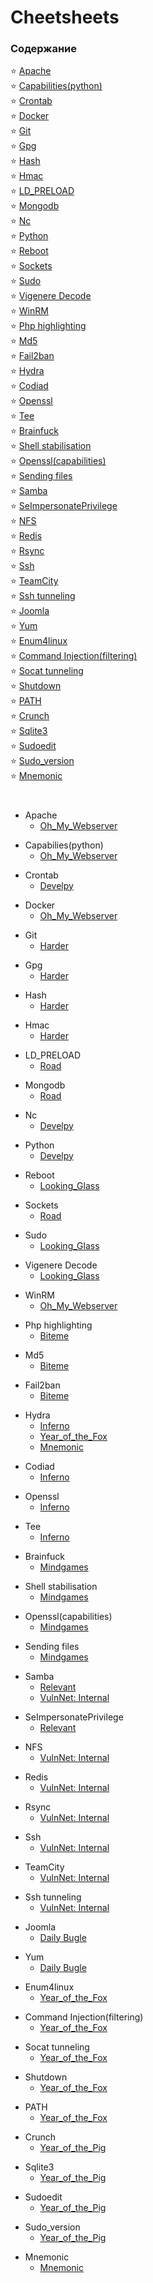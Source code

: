 # Cheetsheets

### Содержание
:star:  [Apache](#apache)  
:star:  [Capabilities(python)](#capabilities)  
:star:  [Crontab](#crontab)  
:star:  [Docker](#docker)  
:star:  [Git](#git)  
:star:  [Gpg](#gpg)  
:star:  [Hash](#hash)  
:star:  [Hmac](#hmac)  
:star:  [LD_PRELOAD](#ld_preload)  
:star:  [Mongodb](#mongodb)  
:star:  [Nc](#nc)  
:star:  [Python](#python)  
:star:  [Reboot](#reboot)  
:star:  [Sockets](#sockets)  
:star:  [Sudo](#sudo)  
:star:  [Vigenere Decode](#vigenere)  
:star:  [WinRM](#win_rm)  
:star:  [Php highlighting](#php)  
:star:  [Md5](#md5)  
:star:  [Fail2ban](#fail2ban)  
:star:  [Hydra](#hydra)  
:star:  [Codiad](#codiad)  
:star:  [Openssl](#openssl)  
:star:  [Tee](#tee)  
:star:  [Brainfuck](#brainfuck)  
:star:  [Shell stabilisation](#stable)  
:star:  [Openssl(capabilities)](#openssl_cap)  
:star:  [Sending files](#files_send)  
:star:  [Samba](#samba)  
:star:  [SeImpersonatePrivilege](#SeImpersonate)  
:star:  [NFS](#nfs)  
:star:  [Redis](#redis)  
:star:  [Rsync](#rsync)  
:star:  [Ssh](#ssh)  
:star:  [TeamCity](#teamcity)  
:star:  [Ssh tunneling](#tunneling)  
:star:  [Joomla](#joomla)  
:star:  [Yum](#yum)  
:star:  [Enum4linux](#enum4linux)  
:star:  [Command Injection(filtering)](#command_njection_filtering)  
:star:  [Socat tunneling](#socat_tunneling)  
:star:  [Shutdown](#shutdown)  
:star:  [PATH](#PATH)  
:star:  [Crunch](#crunch)  
:star:  [Sqlite3](#sqlite3)  
:star:  [Sudoedit](#sudoedit)  
:star:  [Sudo_version](#sudo_version)  
:star:  [Mnemonic](#mnemo)  

#

<a name="apache"></a>

* Apache
  * [Oh_My_Webserver](https://github.com/fobblified/Writeups/tree/main/Tryhackme/Oh_My_Webserver)

<a name="capabilities"></a>

* Capabilies(python)
  * [Oh_My_Webserver](https://github.com/fobblified/Writeups/tree/main/Tryhackme/Oh_My_Webserver)

<a name="crontab"></a>

* Crontab
  * [Develpy](https://github.com/fobblified/Writeups/tree/main/Tryhackme/Develpy)

<a name="docker"></a>

* Docker
  * [Oh_My_Webserver](https://github.com/fobblified/Writeups/tree/main/Tryhackme/Oh_My_Webserver)

<a name="git"></a>

* Git
  * [Harder](https://github.com/fobblified/Writeups/tree/main/Tryhackme/Harder)

<a name="gpg"></a>

* Gpg
  * [Harder](https://github.com/fobblified/Writeups/tree/main/Tryhackme/Harder)

<a name="hash"></a>

* Hash
  * [Harder](https://github.com/fobblified/Writeups/tree/main/Tryhackme/Harder)

<a name="hmac"></a>

* Hmac
  * [Harder](https://github.com/fobblified/Writeups/tree/main/Tryhackme/Harder)

<a name="ld_preload"></a>

* LD_PRELOAD
  * [Road](https://github.com/fobblified/Writeups/tree/main/Tryhackme/Road)

<a name="mongodb"></a>

* Mongodb
  * [Road](https://github.com/fobblified/Writeups/tree/main/Tryhackme/Road)

<a name="nc"></a>

* Nc
  * [Develpy](https://github.com/fobblified/Writeups/tree/main/Tryhackme/Develpy)

<a name="python"></a>

* Python
  * [Develpy](https://github.com/fobblified/Writeups/tree/main/Tryhackme/Develpy)

<a name="reboot"></a>

* Reboot
  * [Looking_Glass](https://github.com/fobblified/Writeups/blob/main/Tryhackme/Looking_Glass)

<a name="sockets"></a>

* Sockets
  * [Road](https://github.com/fobblified/Writeups/tree/main/Tryhackme/Road)

<a name="sudo"></a>

* Sudo
  * [Looking_Glass](https://github.com/fobblified/Writeups/blob/main/Tryhackme/Looking_Glass)

<a name="vigenere"></a>

* Vigenere Decode
  * [Looking_Glass](https://github.com/fobblified/Writeups/blob/main/Tryhackme/Looking_Glass)

<a name="win_rm"></a>

* WinRM
  * [Oh_My_Webserver](https://github.com/fobblified/Writeups/tree/main/Tryhackme/Oh_My_Webserver)

<a name="php"></a>

* Php highlighting
  * [Biteme](https://github.com/fobblified/Writeups/tree/main/Tryhackme/Biteme)

<a name="md5"></a>

* Md5
  * [Biteme](https://github.com/fobblified/Writeups/tree/main/Tryhackme/Biteme)

<a name="fail2ban"></a>

* Fail2ban
  * [Biteme](https://github.com/fobblified/Writeups/tree/main/Tryhackme/Biteme)

<a name="hydra"></a>

* Hydra
  * [Inferno](https://github.com/fobblified/Writeups/tree/main/Tryhackme/Inferno)
  * [Year_of_the_Fox](https://github.com/fobblified/Writeups/tree/main/Tryhackme/Year_of_the_Fox)
  * [Mnemonic](https://github.com/fobblified/Writeups/tree/main/Tryhackme/Mnemonic)

<a name="codiad"></a>

* Codiad
  * [Inferno](https://github.com/fobblified/Writeups/tree/main/Tryhackme/Inferno)

<a name="openssl"></a>

* Openssl
  * [Inferno](https://github.com/fobblified/Writeups/tree/main/Tryhackme/Inferno)

<a name="tee"></a>

* Tee
  * [Inferno](https://github.com/fobblified/Writeups/tree/main/Tryhackme/Inferno)

<a name="brainfuck"></a>

* Brainfuck
  * [Mindgames](https://github.com/fobblified/Writeups/tree/main/Tryhackme/Mindgames)

<a name="stable"></a>

* Shell stabilisation
  * [Mindgames](https://github.com/fobblified/Writeups/tree/main/Tryhackme/Mindgames)

<a name="openssl_cap"></a>

* Openssl(capabilities)
  * [Mindgames](https://github.com/fobblified/Writeups/tree/main/Tryhackme/Mindgames)

<a name="files_send"></a>

* Sending files
  * [Mindgames](https://github.com/fobblified/Writeups/tree/main/Tryhackme/Mindgames)

<a name="samba"></a>

* Samba
  * [Relevant](https://github.com/fobblified/Writeups/tree/main/Tryhackme/Relevant)
  * [VulnNet: Internal](https://github.com/fobblified/Writeups/tree/main/Tryhackme/VulnNet_Internal)

<a name="SeImpersonate"></a>

* SeImpersonatePrivilege
  * [Relevant](https://github.com/fobblified/Writeups/tree/main/Tryhackme/Relevant)

<a name="nfs"></a>

* NFS
  * [VulnNet: Internal](https://github.com/fobblified/Writeups/tree/main/Tryhackme/VulnNet_Internal)

<a name="redis"></a>

* Redis
  * [VulnNet: Internal](https://github.com/fobblified/Writeups/tree/main/Tryhackme/VulnNet_Internal)

<a name="rsync"></a>

* Rsync
  * [VulnNet: Internal](https://github.com/fobblified/Writeups/tree/main/Tryhackme/VulnNet_Internal)

<a name="ssh"></a>

* Ssh
  * [VulnNet: Internal](https://github.com/fobblified/Writeups/tree/main/Tryhackme/VulnNet_Internal)

<a name="teamcity"></a>

* TeamCity
  * [VulnNet: Internal](https://github.com/fobblified/Writeups/tree/main/Tryhackme/VulnNet_Internal)

<a name="tunneling"></a>

* Ssh tunneling
  * [VulnNet: Internal](https://github.com/fobblified/Writeups/tree/main/Tryhackme/VulnNet_Internal)

<a name="joomla"></a>

* Joomla
  * [Daily Bugle](https://github.com/fobblified/Writeups/tree/main/Tryhackme/Daily_Bugle)

<a name="yum"></a>

* Yum
  * [Daily Bugle](https://github.com/fobblified/Writeups/tree/main/Tryhackme/Daily_Bugle)

<a name="enum4linux"></a>

* Enum4linux
  * [Year_of_the_Fox](https://github.com/fobblified/Writeups/tree/main/Tryhackme/Year_of_the_Fox)

<a name="command_njection_filtering"></a>

* Command Injection(filtering)
  * [Year_of_the_Fox](https://github.com/fobblified/Writeups/tree/main/Tryhackme/Year_of_the_Fox)

<a name="socat_tunneling"></a>

* Socat tunneling
  * [Year_of_the_Fox](https://github.com/fobblified/Writeups/tree/main/Tryhackme/Year_of_the_Fox)

<a name="shutdown"></a>

* Shutdown
  * [Year_of_the_Fox](https://github.com/fobblified/Writeups/tree/main/Tryhackme/Year_of_the_Fox)

<a name="PATH"></a>

* PATH
  * [Year_of_the_Fox](https://github.com/fobblified/Writeups/tree/main/Tryhackme/Year_of_the_Fox)

<a name="crunch"></a>

* Crunch
  * [Year_of_the_Pig](https://github.com/fobblified/Writeups/tree/main/Tryhackme/Year_of_the_Pig)

<a name="sqlite3"></a>

* Sqlite3
  * [Year_of_the_Pig](https://github.com/fobblified/Writeups/tree/main/Tryhackme/Year_of_the_Pig)

<a name="sudoedit"></a>

* Sudoedit
  * [Year_of_the_Pig](https://github.com/fobblified/Writeups/tree/main/Tryhackme/Year_of_the_Pig)

<a name="sudo_version"></a>

* Sudo_version
  * [Year_of_the_Pig](https://github.com/fobblified/Writeups/tree/main/Tryhackme/Year_of_the_Pig)

<a name="mnemo"></a>

* Mnemonic
  * [Mnemonic](https://github.com/fobblified/Writeups/tree/main/Tryhackme/Mnemonic)
